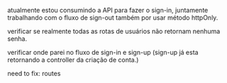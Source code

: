 atualmente estou consumindo a API para fazer o sign-in, juntamente trabalhando com o fluxo de sign-out também por usar
método httpOnly.

verificar se realmente todas as rotas de usuários não retornam nenhuma senha.

verificar onde parei no fluxo de sign-in e sign-up (sign-up já esta retornando a controller da criação de conta.)

need to fix: routes
